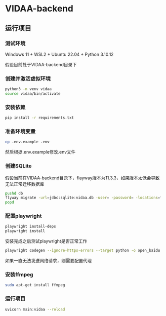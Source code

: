 # VIDAA-backend

## 运行项目

### 测试环境

Windows 11 + WSL2 + Ubuntu 22.04 + Python 3.10.12

假设目前处于VIDAA-backend目录下

### 创建并激活虚拟环境

```bash
python3 -m venv vidaa
source vidaa/bin/activate
```

### 安装依赖

```bash
pip install -r requirements.txt
```

### 准备环境变量

```bash
cp .env.example .env
```
然后根据.env.example修改.env文件

### 创建SQLite

假设当前在VIDAA-backend目录下，flayway版本为11.3.3，如果版本太低会导致无法正常迁移数据库

```bash
pushd db
flyway migrate -url=jdbc:sqlite:vidaa.db -user= -password= -locations=filesystem:./migrations
popd
```

### 配置playwright

```bash
playwright install-deps
playwright install
```
安装完成之后测试playwright是否正常工作

```bash
playwright codegen --ignore-https-errors --target python -o open_baidu.py -b chromium https://www.baidu.com
```
如果一直无法发送网络请求，则需要配置代理

### 安装ffmpeg

```bash
sudo apt-get install ffmpeg
```

### 运行项目

```bash
uvicorn main:vidaa --reload
```
